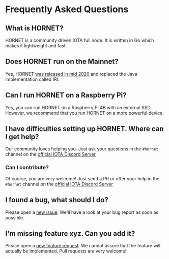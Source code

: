 # Frequently Asked Questions

## What is HORNET?

HORNET is a community driven IOTA full node. It is written in Go which makes it lightweight and fast.


## Does HORNET run on the Mainnet?

Yes, HORNET [was released in mid 2020](https://blog.iota.org/hornet-0-4-0-release-summary-2163ca444196/) and replaced the Java implementation called IRI.


## Can I run HORNET on a Raspberry Pi?

Yes, you can run HORNET on a Raspberry Pi 4B with an external SSD. However, we recommend that you run HORNET on a more powerful device.

## I have difficulties setting up HORNET. Where can I get help?

Our community loves helping you. Just ask your questions in the `#hornet` channel on the [official IOTA Discord Server](https://discord.iota.org/)

### Can I contribute?

Of course, you are very welcome! Just send a PR or offer your help in the `#hornet` channel on the [official IOTA Discord Server](https://discord.iota.org/)


## I found a bug, what should I do?

Please open a [new issue](https://github.com/gohornet/hornet/issues/new?assignees=&labels=bug&template=bug_report.md&title=). We'll have a look at your bug report as soon as possible.

## I'm missing feature xyz. Can you add it?

Please open a [new feature request](https://github.com/gohornet/hornet/issues/new?assignees=&labels=feature&template=feature_request.md&title=). We cannot assure that the feature will actually be implemented. Pull requests are very welcome!